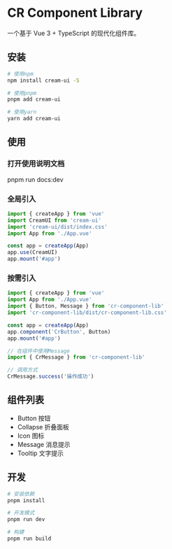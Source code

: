 # CR Component Library

一个基于 Vue 3 + TypeScript 的现代化组件库。

## 安装

```bash
# 使用npm
npm install cream-ui -S

# 使用pnpm 
pnpm add cream-ui

# 使用yarn
yarn add cream-ui
```

## 使用
### 打开使用说明文档
pnpm run docs:dev
### 全局引入

```js
import { createApp } from 'vue'
import CreamUI from 'cream-ui'
import 'cream-ui/dist/index.css'
import App from './App.vue'

const app = createApp(App)
app.use(CreamUI)
app.mount('#app')
```

### 按需引入

```js
import { createApp } from 'vue'
import App from './App.vue'
import { Button, Message } from 'cr-component-lib'
import 'cr-component-lib/dist/cr-component-lib.css'

const app = createApp(App)
app.component('CrButton', Button)
app.mount('#app')

// 在组件中使用Message
import { CrMessage } from 'cr-component-lib'

// 调用方式
CrMessage.success('操作成功')
```

## 组件列表

- Button 按钮
- Collapse 折叠面板
- Icon 图标
- Message 消息提示
- Tooltip 文字提示

## 开发

```bash
# 安装依赖
pnpm install

# 开发模式
pnpm run dev

# 构建
pnpm run build
```



